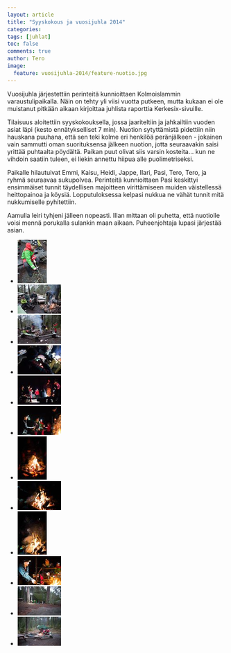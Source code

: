 ```yaml
---
layout: article
title: "Syyskokous ja vuosijuhla 2014"
categories:
tags: [juhlat]
toc: false
comments: true
author: Tero
image:
  feature: vuosijuhla-2014/feature-nuotio.jpg
---
```


Vuosijuhla järjestettiin perinteitä kunnioittaen Kolmoislammin varaustulipaikalla. Näin on tehty yli viisi vuotta putkeen, mutta kukaan ei ole muistanut pitkään aikaan kirjoittaa juhlista raporttia Kerkesix-sivuille.

Tilaisuus aloitettiin syyskokouksella, jossa jaariteltiin ja jahkailtiin vuoden asiat läpi (kesto ennätykselliset 7 min). Nuotion sytyttämistä pidettiin niin hauskana puuhana, että sen teki kolme eri henkilöä peränjälkeen - jokainen vain sammutti oman suorituksensa jälkeen nuotion, jotta seuraavakin saisi yrittää puhtaalta pöydältä. Paikan puut olivat siis varsin kosteita... kun ne vihdoin saatiin tuleen, ei liekin annettu hiipua alle puolimetriseksi.

Paikalle hilautuivat Emmi, Kaisu, Heidi, Jappe, Ilari, Pasi, Tero, Tero, ja ryhmä seuraavaa sukupolvea. Perinteitä kunnioittaen Pasi keskittyi ensimmäiset tunnit täydellisen majoitteen virittämiseen muiden väistellessä heittopainoa ja köysiä. Lopputuloksessa kelpasi nukkua ne vähät tunnit mitä nukkumiselle pyhitettiin.

Aamulla leiri tyhjeni jälleen nopeasti. Illan mittaan oli puhetta, että nuotiolle voisi mennä porukalla sulankin maan aikaan. Puheenjohtaja lupasi järjestää asian.

<div class="th-grid image-gallery" markdown="1">

- [![](/images/vuosijuhla-2014/thumbnails/vuosijuhla-2014-1.jpg)](/images/vuosijuhla-2014/vuosijuhla-2014-1.jpg)
- [![](/images/vuosijuhla-2014/thumbnails/vuosijuhla-2014-2.jpg)](/images/vuosijuhla-2014/vuosijuhla-2014-2.jpg)
- [![](/images/vuosijuhla-2014/thumbnails/vuosijuhla-2014-3.jpg)](/images/vuosijuhla-2014/vuosijuhla-2014-3.jpg)
- [![](/images/vuosijuhla-2014/thumbnails/vuosijuhla-2014-4.jpg)](/images/vuosijuhla-2014/vuosijuhla-2014-4.jpg)
- [![](/images/vuosijuhla-2014/thumbnails/vuosijuhla-2014-5.jpg)](/images/vuosijuhla-2014/vuosijuhla-2014-5.jpg)
- [![](/images/vuosijuhla-2014/thumbnails/vuosijuhla-2014-6.jpg)](/images/vuosijuhla-2014/vuosijuhla-2014-6.jpg)
- [![](/images/vuosijuhla-2014/thumbnails/vuosijuhla-2014-7.jpg)](/images/vuosijuhla-2014/vuosijuhla-2014-7.jpg)
- [![](/images/vuosijuhla-2014/thumbnails/vuosijuhla-2014-8.jpg)](/images/vuosijuhla-2014/vuosijuhla-2014-8.jpg)
- [![](/images/vuosijuhla-2014/thumbnails/vuosijuhla-2014-9.jpg)](/images/vuosijuhla-2014/vuosijuhla-2014-9.jpg)
- [![](/images/vuosijuhla-2014/thumbnails/vuosijuhla-2014-10.jpg)](/images/vuosijuhla-2014/vuosijuhla-2014-10.jpg)
- [![](/images/vuosijuhla-2014/thumbnails/vuosijuhla-2014-11.jpg)](/images/vuosijuhla-2014/vuosijuhla-2014-11.jpg)
- [![](/images/vuosijuhla-2014/thumbnails/vuosijuhla-2014-12.jpg)](/images/vuosijuhla-2014/vuosijuhla-2014-12.jpg)

</div>
